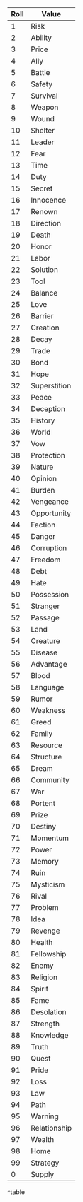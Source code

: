 | Roll| Value         |
| --- | ------------ |
| 1   | Risk             |
| 2   | Ability      |
| 3   | Price        |
| 4   | Ally         |
| 5   | Battle       |
| 6   | Safety       |
| 7   | Survival     |
| 8   | Weapon       |
| 9   | Wound        |
| 10  | Shelter      |
| 11  | Leader       |
| 12  | Fear         |
| 13  | Time         |
| 14  | Duty         |
| 15  | Secret       |
| 16  | Innocence    |
| 17  | Renown       |
| 18  | Direction    |
| 19  | Death        |
| 20  | Honor        |
| 21  | Labor        |
| 22  | Solution     |
| 23  | Tool         |
| 24  | Balance      |
| 25  | Love         |
| 26  | Barrier      |
| 27  | Creation     |
| 28  | Decay        |
| 29  | Trade        |
| 30  | Bond         |
| 31  | Hope         |
| 32  | Superstition |
| 33  | Peace        |
| 34  | Deception    |
| 35  | History      |
| 36  | World        |
| 37  | Vow          |
| 38  | Protection   |
| 39  | Nature       |
| 40  | Opinion      |
| 41  | Burden       |
| 42  | Vengeance    |
| 43  | Opportunity  |
| 44  | Faction      |
| 45  | Danger       |
| 46  | Corruption   |
| 47  | Freedom      |
| 48  | Debt         |
| 49  | Hate         |
| 50  | Possession   |
| 51  | Stranger     |
| 52  | Passage      |
| 53  | Land         |
| 54  | Creature     |
| 55  | Disease      |
| 56  | Advantage    |
| 57  | Blood        |
| 58  | Language     |
| 59  | Rumor        |
| 60  | Weakness     |
| 61  | Greed        |
| 62  | Family       |
| 63  | Resource     |
| 64  | Structure    |
| 65  | Dream        |
| 66  | Community    |
| 67  | War          |
| 68  | Portent      |
| 69  | Prize        |
| 70  | Destiny      |
| 71  | Momentum     |
| 72  | Power        |
| 73  | Memory       |
| 74  | Ruin         |
| 75  | Mysticism    |
| 76  | Rival        |
| 77  | Problem      |
| 78  | Idea         |
| 79  | Revenge      |
| 80  | Health       |
| 81  | Fellowship   |
| 82  | Enemy        |
| 83  | Religion     |
| 84  | Spirit       |
| 85  | Fame         |
| 86  | Desolation   |
| 87  | Strength     |
| 88  | Knowledge    |
| 89  | Truth        |
| 90  | Quest        |
| 91  | Pride        |
| 92  | Loss         |
| 93  | Law          |
| 94  | Path         |
| 95  | Warning      |
| 96  | Relationship |
| 97  | Wealth       |
| 98  | Home         |
| 99  | Strategy     |
| 0   | Supply       |
^table
